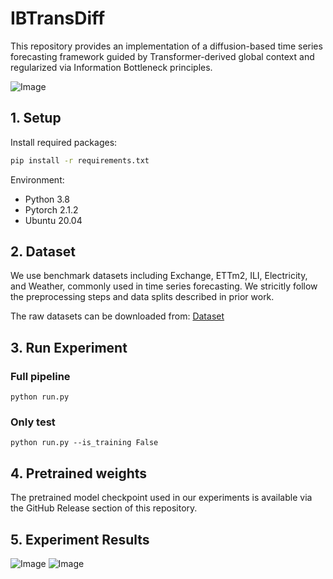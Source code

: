 # IBTransDiff

This repository provides an implementation of a diffusion-based time series forecasting framework guided by Transformer-derived global context and regularized via Information Bottleneck principles.

![Image](https://github.com/user-attachments/assets/20f92d21-6d9e-466b-b902-506ba3597d27)

## 1. Setup
Install required packages:
```bash
pip install -r requirements.txt
```

Environment:
* Python 3.8
* Pytorch 2.1.2
* Ubuntu 20.04


## 2. Dataset
We use benchmark datasets including Exchange, ETTm2, ILI, Electricity, and Weather, commonly used in time series forecasting.
We stricitly follow the preprocessing steps and data splits described in prior work.

The raw datasets can be downloaded from:
[Dataset](https://github.com/thuml/Autoformer/tree/main)


## 3. Run Experiment

### Full pipeline
```
python run.py
```
### Only test
```
python run.py --is_training False
```

## 4. Pretrained weights
The pretrained model checkpoint used in our experiments is available via the GitHub Release section of this repository.

## 5. Experiment Results
![Image](https://github.com/user-attachments/assets/304897c0-be56-4e4c-93af-e4ad75de4c7a)
![Image](https://github.com/user-attachments/assets/6e487c0f-fee1-4268-8c66-ca1959eed464)

